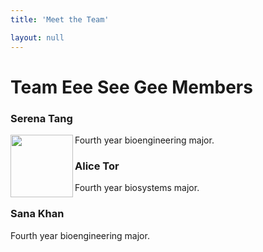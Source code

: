 ```yaml
---
title: 'Meet the Team'

layout: null
---
```


# Team Eee See Gee Members

### Serena Tang
Fourth year bioengineering major.
<img src="https://user-images.githubusercontent.com/83781248/154778057-5482f5b2-7029-4b5b-9db8-c40096bd2426.jpg" align="left" height="100"/>



### Alice Tor
Fourth year biosystems major.

### Sana Khan
Fourth year bioengineering major.

